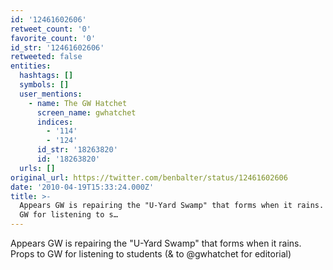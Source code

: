 ```yaml
---
id: '12461602606'
retweet_count: '0'
favorite_count: '0'
id_str: '12461602606'
retweeted: false
entities:
  hashtags: []
  symbols: []
  user_mentions:
    - name: The GW Hatchet
      screen_name: gwhatchet
      indices:
        - '114'
        - '124'
      id_str: '18263820'
      id: '18263820'
  urls: []
original_url: https://twitter.com/benbalter/status/12461602606
date: '2010-04-19T15:33:24.000Z'
title: >-
  Appears GW is repairing the "U-Yard Swamp" that forms when it rains.  Props to
  GW for listening to s…
---
```


Appears GW is repairing the "U-Yard Swamp" that forms when it rains.  Props to GW for listening to students (& to @gwhatchet for editorial)